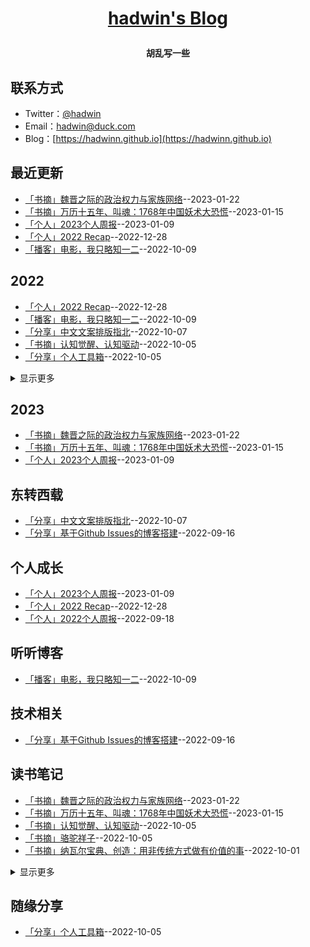 **<p align="center">[hadwin's Blog](https://hadwinn.github.io)</p>**
====

**<p align="center">胡乱写一些</p>**

## 联系方式
- Twitter：[@hadwin](https://twitter.com/hadwinjia)
- Email：[hadwin@duck.com](mailto:hadwin@duck.com)
- Blog：[https://hadwinn.github.io](https://hadwinn.github.io)
## 最近更新
- [「书摘」魏晋之际的政治权力与家族网络](https://github.com/hadwinn/blog/issues/16)--2023-01-22
- [「书摘」万历十五年、叫魂：1768年中国妖术大恐慌](https://github.com/hadwinn/blog/issues/15)--2023-01-15
- [「个人」2023个人周报](https://github.com/hadwinn/blog/issues/14)--2023-01-09
- [「个人」2022 Recap](https://github.com/hadwinn/blog/issues/13)--2022-12-28
- [「播客」电影，我只略知一二](https://github.com/hadwinn/blog/issues/12)--2022-10-09
## 2022
- [「个人」2022 Recap](https://github.com/hadwinn/blog/issues/13)--2022-12-28
- [「播客」电影，我只略知一二](https://github.com/hadwinn/blog/issues/12)--2022-10-09
- [「分享」中文文案排版指北](https://github.com/hadwinn/blog/issues/11)--2022-10-07
- [「书摘」认知觉醒、认知驱动](https://github.com/hadwinn/blog/issues/10)--2022-10-05
- [「分享」个人工具箱](https://github.com/hadwinn/blog/issues/9)--2022-10-05
<details><summary>显示更多</summary>

- [「书摘」骆驼祥子](https://github.com/hadwinn/blog/issues/8)--2022-10-05
- [「书摘」纳瓦尔宝典、创造：用非传统方式做有价值的事](https://github.com/hadwinn/blog/issues/7)--2022-10-01
- [「书摘」十个词汇里的中国](https://github.com/hadwinn/blog/issues/6)--2022-10-01
- [「个人」2022个人周报](https://github.com/hadwinn/blog/issues/5)--2022-09-18
- [「书摘」谈谈方法、当我谈跑步时，我谈些什么、怀旧的乌托邦](https://github.com/hadwinn/blog/issues/4)--2022-09-18
- [「分享」基于Github Issues的博客搭建](https://github.com/hadwinn/blog/issues/3)--2022-09-16
- [「书摘」离婚](https://github.com/hadwinn/blog/issues/2)--2022-09-16
- [「书摘」工作、消费主义和新穷人](https://github.com/hadwinn/blog/issues/1)--2022-09-16
</details>

## 2023
- [「书摘」魏晋之际的政治权力与家族网络](https://github.com/hadwinn/blog/issues/16)--2023-01-22
- [「书摘」万历十五年、叫魂：1768年中国妖术大恐慌](https://github.com/hadwinn/blog/issues/15)--2023-01-15
- [「个人」2023个人周报](https://github.com/hadwinn/blog/issues/14)--2023-01-09
## 东转西载
- [「分享」中文文案排版指北](https://github.com/hadwinn/blog/issues/11)--2022-10-07
- [「分享」基于Github Issues的博客搭建](https://github.com/hadwinn/blog/issues/3)--2022-09-16
## 个人成长
- [「个人」2023个人周报](https://github.com/hadwinn/blog/issues/14)--2023-01-09
- [「个人」2022 Recap](https://github.com/hadwinn/blog/issues/13)--2022-12-28
- [「个人」2022个人周报](https://github.com/hadwinn/blog/issues/5)--2022-09-18
## 听听博客
- [「播客」电影，我只略知一二](https://github.com/hadwinn/blog/issues/12)--2022-10-09
## 技术相关
- [「分享」基于Github Issues的博客搭建](https://github.com/hadwinn/blog/issues/3)--2022-09-16
## 读书笔记
- [「书摘」魏晋之际的政治权力与家族网络](https://github.com/hadwinn/blog/issues/16)--2023-01-22
- [「书摘」万历十五年、叫魂：1768年中国妖术大恐慌](https://github.com/hadwinn/blog/issues/15)--2023-01-15
- [「书摘」认知觉醒、认知驱动](https://github.com/hadwinn/blog/issues/10)--2022-10-05
- [「书摘」骆驼祥子](https://github.com/hadwinn/blog/issues/8)--2022-10-05
- [「书摘」纳瓦尔宝典、创造：用非传统方式做有价值的事](https://github.com/hadwinn/blog/issues/7)--2022-10-01
<details><summary>显示更多</summary>

- [「书摘」十个词汇里的中国](https://github.com/hadwinn/blog/issues/6)--2022-10-01
- [「书摘」谈谈方法、当我谈跑步时，我谈些什么、怀旧的乌托邦](https://github.com/hadwinn/blog/issues/4)--2022-09-18
- [「书摘」离婚](https://github.com/hadwinn/blog/issues/2)--2022-09-16
- [「书摘」工作、消费主义和新穷人](https://github.com/hadwinn/blog/issues/1)--2022-09-16
</details>

## 随缘分享
- [「分享」个人工具箱](https://github.com/hadwinn/blog/issues/9)--2022-10-05
